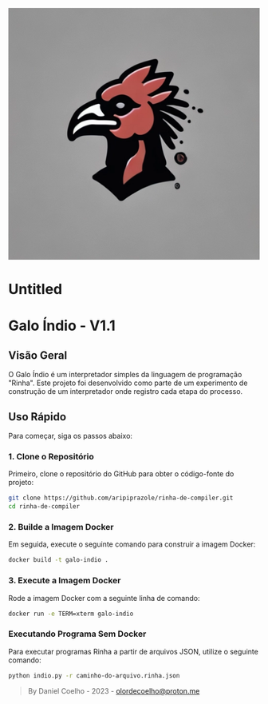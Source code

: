 <div align="center">

![banner]

</div>

# Untitled

# **Galo Índio - V1.1**

## **Visão Geral**

O Galo Índio é um interpretador simples da linguagem de programação "Rinha". Este projeto foi desenvolvido como parte de um experimento de construção de um interpretador onde registro cada etapa do processo.

## **Uso Rápido**

Para começar, siga os passos abaixo:

### **1. Clone o Repositório**

Primeiro, clone o repositório do GitHub para obter o código-fonte do projeto:

```bash
git clone https://github.com/aripiprazole/rinha-de-compiler.git
cd rinha-de-compiler
```

### **2. Builde a Imagem Docker**

Em seguida, execute o seguinte comando para construir a imagem Docker:

```bash
docker build -t galo-indio .
```

### **3. Execute a Imagem Docker**

Rode a imagem Docker com a seguinte linha de comando:

```bash
docker run -e TERM=xterm galo-indio
```

### **Executando Programa Sem Docker**

Para executar programas Rinha a partir de arquivos JSON, utilize o seguinte comando:

```bash
python indio.py -r caminho-do-arquivo.rinha.json
```

> By Daniel Coelho - 2023 - olordecoelho@proton.me
>

[banner]: ./img/banner.png